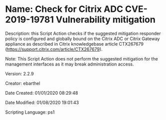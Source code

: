 ﻿# Name: Check for Citrix ADC CVE-2019-19781 Vulnerability mitigation

Description: this Script Action checks if the suggested mitigation responder policy is configured and globally bound on the Citrix ADC or Citrix Gateway appliance as described in Citrix knowledgebase article CTX267679 (https://support.citrix.com/article/CTX267679).

Note: This Script Action does not perform the suggested mitigation for the management interfaces as it may break administration access.

Version: 2.2.9

Creator: ebarthel

Date Created: 01/01/2020 08:29:48

Date Modified: 01/08/2020 19:01:43

Scripting Language: ps1

